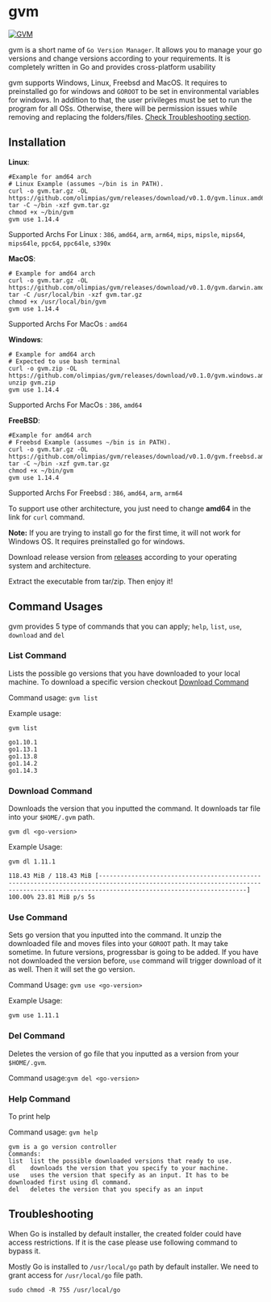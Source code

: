 # gvm

[![GVM](https://circleci.com/gh/olimpias/gvm.svg?style=svg)](<https://app.circleci.com/pipelines/github/olimpias/gvm>)


gvm is a short name of `Go Version Manager`. It allows you to manage your go versions and change versions
according to your requirements. It is completely written in Go and provides cross-platform usability

gvm supports Windows, Linux, Freebsd and MacOS. It requires to preinstalled go for windows and `GOROOT` to be
set in environmental variables for windows. In addition to that, the user privileges must be set to run the program for all OSs. Otherwise, there will
be permission issues while removing and replacing the folders/files. [Check Troubleshooting section](#Troubleshooting).

## Installation

**Linux**:
```shell script
#Example for amd64 arch
# Linux Example (assumes ~/bin is in PATH).
curl -o gvm.tar.gz -OL https://github.com/olimpias/gvm/releases/download/v0.1.0/gvm.linux.amd64.tar.gz
tar -C ~/bin -xzf gvm.tar.gz
chmod +x ~/bin/gvm
gvm use 1.14.4
```

Supported Archs For Linux : `386`, `amd64`, `arm`, `arm64`, `mips`, `mipsle`, `mips64`, `mips64le`, `ppc64`, `ppc64le`, `s390x`

**MacOS**: 
```shell script
# Example for amd64 arch
curl -o gvm.tar.gz -OL https://github.com/olimpias/gvm/releases/download/v0.1.0/gvm.darwin.amd64.tar.gz
tar -C /usr/local/bin -xzf gvm.tar.gz
chmod +x /usr/local/bin/gvm
gvm use 1.14.4
```

Supported Archs For MacOs : `amd64`

**Windows**:
```shell script
# Example for amd64 arch
# Expected to use bash terminal
curl -o gvm.zip -OL https://github.com/olimpias/gvm/releases/download/v0.1.0/gvm.windows.amd64.exe.zip
unzip gvm.zip
gvm use 1.14.4
```

Supported Archs For MacOs : `386`, `amd64`

**FreeBSD**:
```shell script
#Example for amd64 arch
# Freebsd Example (assumes ~/bin is in PATH).
curl -o gvm.tar.gz -OL https://github.com/olimpias/gvm/releases/download/v0.1.0/gvm.freebsd.amd64.tar.gz
tar -C ~/bin -xzf gvm.tar.gz
chmod +x ~/bin/gvm
gvm use 1.14.4
```

Supported Archs For Freebsd : `386`, `amd64`, `arm`, `arm64`


To support use other architecture, you just need to change **amd64** in the link for `curl` command.

**Note:** If you are trying to install go for the first time, it will not work for Windows OS. It requires preinstalled go for windows.

Download release version from [releases](https://github.com/olimpias/gvm/releases) according to your operating system and architecture.

Extract the executable from tar/zip. Then enjoy it!

## Command Usages
gvm provides 5 type of commands that you can apply; `help`, `list`, `use`, `download` and `del`

### List Command
Lists the possible go versions that you have downloaded to your local machine. To download a specific version checkout [Download Command](#download-command)

Command usage: `gvm list`

Example usage: 

`gvm list`

```
go1.10.1
go1.13.1
go1.13.8
go1.14.2
go1.14.3
```

### Download Command
Downloads the version that you inputted the command. It downloads tar file into your `$HOME/.gvm` path.

`gvm dl <go-version>`

Example Usage:

`gvm dl 1.11.1`

```
118.43 MiB / 118.43 MiB [-------------------------------------------------------------------------------------------------------------------------------------------------------------------------------------] 100.00% 23.81 MiB p/s 5s
```

### Use Command
Sets go version that you inputted into the command. It unzip the downloaded file and moves files into your `GOROOT` path. It may take sometime. In future versions, progressbar is going to be added.
If you have not downloaded the version before, `use` command will trigger download of it as well. Then it will set the go version.

Command Usage: `gvm use <go-version>`

Example Usage:

`gvm use 1.11.1`

### Del Command
Deletes the version of go file that you inputted as a version from your `$HOME/.gvm`.

Command usage:`gvm del <go-version>`

### Help Command
To print help

Command usage: `gvm help`

```
gvm is a go version controller
Commands:
list  list the possible downloaded versions that ready to use.
dl    downloads the version that you specify to your machine.
use   uses the version that specify as an input. It has to be downloaded first using dl command.
del   deletes the version that you specify as an input
``` 

## Troubleshooting

When Go is installed by default installer, the created folder could have access restrictions. If it is the case please use
following command to bypass it.

Mostly Go is installed to `/usr/local/go` path by default installer. We need to grant access for `/usr/local/go` file path.

```shell script
sudo chmod -R 755 /usr/local/go
```